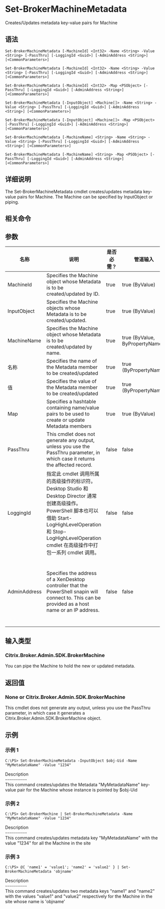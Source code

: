 # Set-BrokerMachineMetadata

Creates/Updates metadata key-value pairs for Machine

## 语法

    Set-BrokerMachineMetadata [-MachineId] <Int32> -Name <String> -Value <String> [-PassThru] [-LoggingId <Guid>] [-AdminAddress <String>] [<CommonParameters>]
    
    Set-BrokerMachineMetadata [-MachineId] <Int32> -Name <String> -Value <String> [-PassThru] [-LoggingId <Guid>] [-AdminAddress <String>] [<CommonParameters>]
    
    Set-BrokerMachineMetadata [-MachineId] <Int32> -Map <PSObject> [-PassThru] [-LoggingId <Guid>] [-AdminAddress <String>] [<CommonParameters>]
    
    Set-BrokerMachineMetadata [-InputObject] <Machine[]> -Name <String> -Value <String> [-PassThru] [-LoggingId <Guid>] [-AdminAddress <String>] [<CommonParameters>]
    
    Set-BrokerMachineMetadata [-InputObject] <Machine[]> -Map <PSObject> [-PassThru] [-LoggingId <Guid>] [-AdminAddress <String>] [<CommonParameters>]
    
    Set-BrokerMachineMetadata [-MachineName] <String> -Name <String> -Value <String> [-PassThru] [-LoggingId <Guid>] [-AdminAddress <String>] [<CommonParameters>]
    
    Set-BrokerMachineMetadata [-MachineName] <String> -Map <PSObject> [-PassThru] [-LoggingId <Guid>] [-AdminAddress <String>] [<CommonParameters>]
    

## 详细说明

The Set-BrokerMachineMetadata cmdlet creates/updates metadata key-value pairs for Machine. The Machine can be specified by InputObject or piping.

## 相关命令

## 参数

| 名称           | 说明                                                                                                                                                                              | 是否必需？ | 管道输入                           | 默认值                                                                                    |
| ------------ | ------------------------------------------------------------------------------------------------------------------------------------------------------------------------------- | ----- | ------------------------------ | -------------------------------------------------------------------------------------- |
| MachineId    | Specifies the Machine object whose Metadata is to be created/updated by ID.                                                                                                     | true  | true (ByValue)                 |                                                                                        |
| InputObject  | Specifies the Machine objects whose Metadata is to be created/updated.                                                                                                          | true  | true (ByValue)                 |                                                                                        |
| MachineName  | Specifies the Machine object whose Metadata is to be created/updated by name.                                                                                                   | true  | true (ByValue, ByPropertyName) |                                                                                        |
| 名称           | Specifies the name of the Metadata member to be created/updated                                                                                                                 | true  | true (ByPropertyName)          |                                                                                        |
| 值            | Specifies the value of the Metadata member to be created/updated                                                                                                                | true  | true (ByPropertyName)          |                                                                                        |
| Map          | Specifies a hashtable containing name/value pairs to be used to create or update Metadata members                                                                               | true  | true (ByValue)                 |                                                                                        |
| PassThru     | This cmdlet does not generate any output, unless you use the PassThru parameter, in which case it returns the affected record.                                                  | false | false                          | False                                                                                  |
| LoggingId    | 指定此 cmdlet 调用所属的高级操作的标识符。 Desktop Studio 和 Desktop Director 通常创建高级操作。 PowerShell 脚本也可以借助 Start-LogHighLevelOperation 和 Stop-LogHighLevelOperation cmdlet 在高级操作中打包一系列 cmdlet 调用。 | false | false                          |                                                                                        |
| AdminAddress | Specifies the address of a XenDesktop controller that the PowerShell snapin will connect to. This can be provided as a host name or an IP address.                              | false | false                          | Localhost. Once a value is provided by any cmdlet, this value will become the default. |

## 输入类型

### Citrix.Broker.Admin.SDK.BrokerMachine

You can pipe the Machine to hold the new or updated metadata.

## 返回值

### None or Citrix.Broker.Admin.SDK.BrokerMachine

This cmdlet does not generate any output, unless you use the PassThru parameter, in which case it generates a Citrix.Broker.Admin.SDK.BrokerMachine object.

## 示例

### 示例 1

    C:\PS> Set-BrokerMachineMetadata -InputObject $obj-Uid -Name "MyMetadataName" -Value "1234"
    

Description  
\---\---\-----  
This command creates/updates the Metadata "MyMetadataName" key-value pair for the Machine whose instance is pointed by $obj-Uid

### 示例 2

    C:\PS> Get-BrokerMachine | Set-BrokerMachineMetadata -Name "MyMetadataName" -Value "1234"
    

Description  
\---\---\-----  
This command creates/updates metadata key "MyMetadataName" with the value "1234" for all the Machine in the site

### 示例 3

    C:\PS> @{ 'name1' = 'value1'; 'name2' = 'value2' } | Set-BrokerMachineMetadata 'objname'
    

Description  
\---\---\-----  
This command creates/updates two metadata keys "name1" and "name2" with the values "value1" and "value2" respectively for the Machine in the site whose name is 'objname'